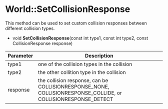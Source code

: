 # World::SetCollisionResponse

This method can be used to set custom collision responses between different collision types.

- void **SetCollisionResponse**(const int type1, const int type2, const CollisionResponse response)

| Parameter | Description |
|---|---|
| type1 | one of the collision types in the collision |
| type2 | the other collition type in the collision |
| response | the collision response, can be COLLISIONRESPONSE_NONE, COLLISIONRESPONSE_COLLIDE, or COLLISIONRESPONSE_DETECT |
